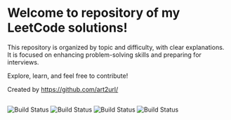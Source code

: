 # Welcome to repository of my LeetCode solutions!

This repository is organized by topic and difficulty, with clear explanations.
It is focused on enhancing problem-solving skills and preparing for interviews.

Explore, learn, and feel free to contribute!

Created by https://github.com/art2url/

##

![Build Status](https://img.shields.io/github/languages/top/art2url/LeetCode?style=for-the-badge)
![Build Status](https://img.shields.io/github/languages/code-size/art2url/LeetCode?style=for-the-badge)
![Build Status](https://img.shields.io/github/languages/count/art2url/LeetCode?style=for-the-badge)
![Build Status](https://img.shields.io/github/last-commit/art2url/LeetCode?style=for-the-badge)
